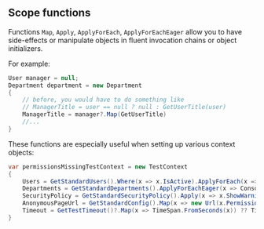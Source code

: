 ## Scope functions

Functions `Map`, `Apply`, `ApplyForEach`, `ApplyForEachEager` allow you to have side-effects or manipulate objects in fluent invocation chains or object initializers.
 
For example: 

```csharp
User manager = null;
Department department = new Department
{
    // before, you would have to do something like
    // ManagerTitle = user == null ? null : GetUserTitle(user)
    ManagerTitle = manager?.Map(GetUserTitle)
    //...
}
```

These functions are especially useful when setting up various context objects: 

```csharp
var permissionsMissingTestContext = new TestContext
{
    Users = GetStandardUsers().Where(x => x.IsActive).ApplyForEach(x => x.Permissions = new Permission[0]).ToArray(),
    Departments = GetStandardDepartments().ApplyForEachEager(x => Console.WriteLine(x.name)),
    SecurityPolicy = GetStandardSecurityPolicy().Apply(x => x.ShowWarningWhenPermissionsMissing = true),
    AnonymousPageUrl = GetStandardConfig().Map(x => new Url(x.PermissionsMissingScreenUrl)),
    Timeout = GetTestTimeout()?.Map(x => TimeSpan.FromSeconds(x)) ?? TimeSpan.FromSeconds(30)
}
```